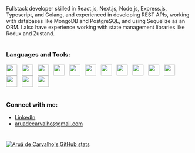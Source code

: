 <!-- <h1 align="center">Hi 👋, I'm Aruã de Carvalho</h1>
<h3 align="center">A passionate Frontend developer from Brazil</h3> -->

Fullstack developer skilled in React.js, Next.js, Node.js, Express.js, Typescript, and Golang, and experienced in developing REST APIs, working with databases like MongoDB and PostgreSQL, and using Sequelize as an ORM. I also have experience working with state management libraries like Redux and Zustand. 
#

<h3 align="left">Languages and Tools:</h3>
<p>
<img src="https://cdn.jsdelivr.net/gh/devicons/devicon/icons/javascript/javascript-original.svg" align="left" width="30px" style="padding-right:10px;"/>
<img src="https://cdn.jsdelivr.net/gh/devicons/devicon/icons/typescript/typescript-original.svg" align="left" width="30px" style="padding-right:10px;" />
<img src="https://cdn.jsdelivr.net/gh/devicons/devicon/icons/go/go-original-wordmark.svg" align="left" width="30px" style="padding-right:10px;"/>
<img src="https://cdn.jsdelivr.net/gh/devicons/devicon/icons/react/react-original.svg" align="left" width="30px" style="padding-right:10px;"/>
<img src="https://cdn.jsdelivr.net/gh/devicons/devicon/icons/nextjs/nextjs-original.svg"  align="left" width="30px" style="padding-right:10px;"/>
<img src="https://cdn.jsdelivr.net/gh/devicons/devicon/icons/redux/redux-original.svg" align="left" width="30px" style="padding-right:10px;"/>
<img src="https://cdn.jsdelivr.net/gh/devicons/devicon/icons/nodejs/nodejs-original-wordmark.svg" align="left" width="30px" style="padding-right:10px;"/>
<img src="https://cdn.jsdelivr.net/gh/devicons/devicon/icons/express/express-original.svg" align="left" width="30px" style="padding-right:10px;" />
<img src="https://cdn.jsdelivr.net/gh/devicons/devicon/icons/sequelize/sequelize-original.svg" align="left" width="30px" style="padding-right:10px;"/>
<img src="https://cdn.jsdelivr.net/gh/devicons/devicon/icons/firebase/firebase-plain.svg" align="left" width="30px" style="padding-right:10px;"/>
<img src="https://cdn.jsdelivr.net/gh/devicons/devicon/icons/mongodb/mongodb-original.svg" align="left" width="30px" style="padding-right:10px;" />
<img src="https://cdn.jsdelivr.net/gh/devicons/devicon/icons/postgresql/postgresql-original-wordmark.svg" align="left" width="30px" style="padding-right:10px;" />
<img src="https://cdn.jsdelivr.net/gh/devicons/devicon/icons/docker/docker-original-wordmark.svg" align="left" width="30px" style="padding-right:10px;"/>
<img src="https://cdn.jsdelivr.net/gh/devicons/devicon/icons/redis/redis-original-wordmark.svg" width="30px" style="padding-right:10px;"/>
</p>

#

<h3>Connect with me:</h3>

* [LinkedIn](www.linkedin.com/in/aruadecarvalho)
* aruadecarvalho@gmail.com

#
[![Aruã de Carvalho's GitHub stats](https://github-readme-stats.vercel.app/api?username=aruadecarvalho&show_icons=true&theme=nord)](https://github.com/aruadecarvalho/github-readme-stats)
